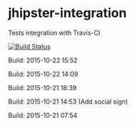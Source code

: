 # jhipster-integration
Tests integration with Travis-CI

[![Build Status](https://travis-ci.org/pascalgrimaud/jhipster-integration.svg?branch=master)](https://travis-ci.org/pascalgrimaud/jhipster-integration)

Build: 2015-10-22 15:52

Build: 2015-10-22 14:09

Build: 2015-10-21 18:39

Build: 2015-10-21 14:53 (Add social sign)

Build: 2015-10-21 07:54
